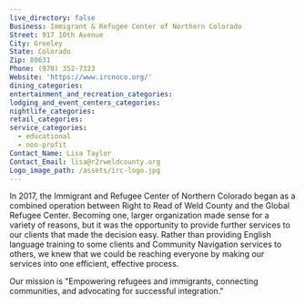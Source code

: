 ```yaml
---
live_directory: false
Business: Immigrant & Refugee Center of Northern Colorado
Street: 917 10th Avenue
City: Greeley
State: Colorado
Zip: 80631
Phone: (970) 352-7323
Website: 'https://www.ircnoco.org/'
dining_categories:
entertainment_and_recreation_categories:
lodging_and_event_centers_categories:
nightlife_categories:
retail_categories:
service_categories:
  - educational
  - non-profit
Contact_Name: Lisa Taylor
Contact_Email: lisa@r2rweldcounty.org
Logo_image_path: /assets/irc-logo.jpg
---
```



In 2017, the Immigrant and Refugee Center of Northern Colorado began as a combined operation between Right to Read of Weld County and the Global Refugee Center. Becoming one, larger organization made sense for a variety of reasons, but it was the opportunity to provide further services to our clients that made the decision easy. Rather than providing English language training to some clients and Community Navigation services to others, we knew that we could be reaching everyone by making our services into one efficient, effective process.

Our mission is "Empowering refugees and immigrants, connecting communities, and advocating for successful integration."